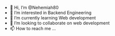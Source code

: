 - 👋 Hi, I’m @Nehemiah80
- 👀 I’m interested in Backend Engineering 
- 🌱 I’m currently learning Web development 
- 💞️ I’m looking to collaborate on web development 
- 📫 How to reach me ...

<!---
Nehemiah80/Nehemiah80 is a ✨ special ✨ repository because its `README.md` (this file) appears on your GitHub profile.
You can click the Preview link to take a look at your changes.
--->
